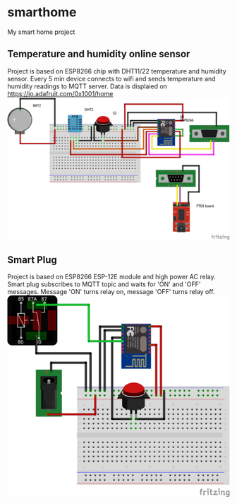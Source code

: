 # smarthome
My smart home project

Temperature and humidity online sensor
--------------------------------------
Project is based on ESP8266 chip with DHT11/22 temperature and humidity sensor.
Every 5 min device connects to wifi and sends temperature and humidity readings to MQTT server.
Data is displaied on https://io.adafruit.com/0x1001/home
![Temperature and humidity sensor](/ESP8266_firmware/temperature_sensor/docs/schematic.png?raw=true "Temperature and humidity sensor")

Smart Plug
----------
Project is based on ESP8266 ESP-12E module and high power AC relay.
Smart plug subscribes to MQTT topic and waits for 'ON' and 'OFF' messages. Message 'ON' turns relay on, message 'OFF' turns relay off.
![Smart Plug](/ESP8266_firmware/plug/docs/schematic_plug.png?raw=true "Smart Plug")
